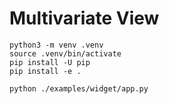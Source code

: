 # Multivariate View
```
python3 -m venv .venv
source .venv/bin/activate
pip install -U pip
pip install -e .

python ./examples/widget/app.py
```
